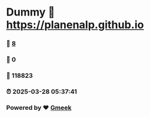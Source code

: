# Dummy :link: https://planenalp.github.io 
### :page_facing_up: [8](https://planenalp.github.io/tag.html) 
### :speech_balloon: 0 
### :hibiscus: 118823 
### :alarm_clock: 2025-03-28 05:37:41 
### Powered by :heart: [Gmeek](https://github.com/Meekdai/Gmeek)
